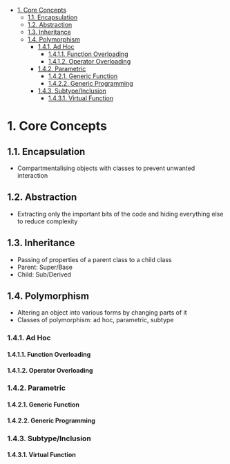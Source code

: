 
- [1. Core Concepts](#1-core-concepts)
  - [1.1. Encapsulation](#11-encapsulation)
  - [1.2. Abstraction](#12-abstraction)
  - [1.3. Inheritance](#13-inheritance)
  - [1.4. Polymorphism](#14-polymorphism)
    - [1.4.1. Ad Hoc](#141-ad-hoc)
      - [1.4.1.1. Function Overloading](#1411-function-overloading)
      - [1.4.1.2. Operator Overloading](#1412-operator-overloading)
    - [1.4.2. Parametric](#142-parametric)
      - [1.4.2.1. Generic Function](#1421-generic-function)
      - [1.4.2.2. Generic Programming](#1422-generic-programming)
    - [1.4.3. Subtype/Inclusion](#143-subtypeinclusion)
      - [1.4.3.1. Virtual Function](#1431-virtual-function)

# 1. Core Concepts
## 1.1. Encapsulation
- Compartmentalising objects with classes to prevent unwanted interaction

## 1.2. Abstraction
- Extracting only the important bits of the code and hiding everything else to reduce complexity 

## 1.3. Inheritance
- Passing of properties of a parent class to a child class
- Parent: Super/Base
- Child: Sub/Derived

## 1.4. Polymorphism
- Altering an object into various forms by changing parts of it
- Classes of polymorphism: ad hoc, parametric, subtype

### 1.4.1. Ad Hoc
#### 1.4.1.1. Function Overloading
#### 1.4.1.2. Operator Overloading

### 1.4.2. Parametric
#### 1.4.2.1. Generic Function
#### 1.4.2.2. Generic Programming

### 1.4.3. Subtype/Inclusion
#### 1.4.3.1. Virtual Function

